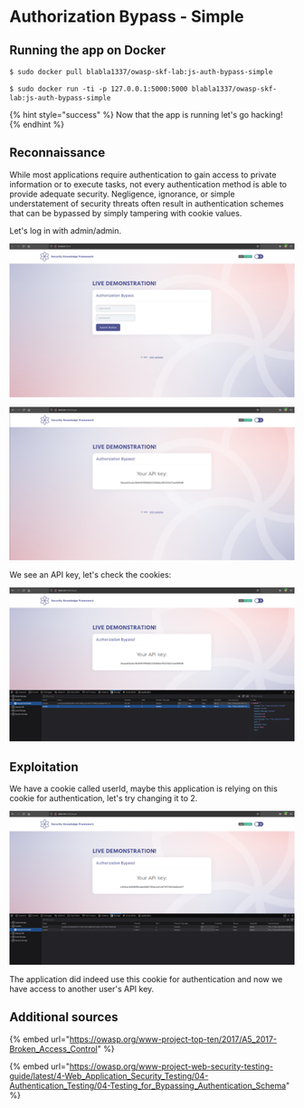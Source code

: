 # Authorization Bypass - Simple

## Running the app on Docker

```
$ sudo docker pull blabla1337/owasp-skf-lab:js-auth-bypass-simple
```

```
$ sudo docker run -ti -p 127.0.0.1:5000:5000 blabla1337/owasp-skf-lab:js-auth-bypass-simple
```

{% hint style="success" %}
Now that the app is running let's go hacking!
{% endhint %}

## Reconnaissance

While most applications require authentication to gain access to private information or to execute tasks, not every authentication method is able to provide adequate security. Negligence, ignorance, or simple understatement of security threats often result in authentication schemes that can be bypassed by simply tampering with cookie values.

Let's log in with admin/admin.

![](https://raw.githubusercontent.com/blabla1337/skf-labs/master/.gitbook/assets/python/Auth-Bypass-Simple/1.png)

![](https://raw.githubusercontent.com/blabla1337/skf-labs/master/.gitbook/assets/python/Auth-Bypass-Simple/2.png)

We see an API key, let's check the cookies:

![](https://raw.githubusercontent.com/blabla1337/skf-labs/master/.gitbook/assets/python/Auth-Bypass-Simple/3.png)

## Exploitation

We have a cookie called userId, maybe this application is relying on this cookie for authentication, let's try changing it to 2.

![](https://raw.githubusercontent.com/blabla1337/skf-labs/master/.gitbook/assets/python/Auth-Bypass-Simple/4.png)

The application did indeed use this cookie for authentication and now we have access to another user's API key.

## Additional sources

{% embed url="https://owasp.org/www-project-top-ten/2017/A5_2017-Broken_Access_Control" %}

{% embed url="https://owasp.org/www-project-web-security-testing-guide/latest/4-Web_Application_Security_Testing/04-Authentication_Testing/04-Testing_for_Bypassing_Authentication_Schema" %}
